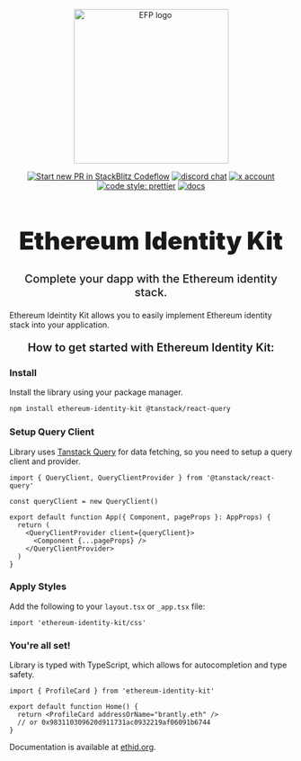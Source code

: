 <p align="center">
  <a href="https://ethid.org" target="_blank" rel="noopener noreferrer">
    <img width="275" src="https://ethid.org/logo.png" alt="EFP logo" />
  </a>
</p>

<p align="center">
  <a href="https://pr.new/ethereumfollowprotocol/app"><img src="https://developer.stackblitz.com/img/start_pr_dark_small.svg" alt="Start new PR in StackBlitz Codeflow" /></a>
  <a href="https://discord.com/invite/ZUyG3mSXFD"><img src="https://img.shields.io/badge/chat-discord-blue?style=flat&logo=discord" alt="discord chat" /></a>
  <a href="https://x.com/ethidkit"><img src="https://img.shields.io/twitter/follow/ethidkit?label=%40ethidkit&style=social&link=https%3A%2F%2Fx.com%2Fethidkit" alt="x account" /></a>
  <a href="https://github.com/ethereumidentitykit/identity-kit"><img src="https://img.shields.io/badge/code_style-prettier-ff69b4.svg?style=flat-square" alt="code style: prettier" /></a>
  <a href="https://docs.ethid.org"><img src="https://img.shields.io/badge/docs-ethid.org-blue?style=flat-square" alt="docs" /></a>
</p>

<h1 align="center" style="font-size: 2.75rem; font-weight: 900;">Ethereum Identity Kit</h1>
<p align="center" style="font-size: 1.25rem; font-weight: 500;">Complete your dapp with the Ethereum identity stack.</p>

Ethereum Ideintity Kit allows you to easily implement Ethereum identity stack into your application.

<p align="center" style="font-size: 1.25rem; font-weight: 600;">How to get started with Ethereum Identity Kit:</p>

### Install

Install the library using your package manager.

```sh npm2yarn
npm install ethereum-identity-kit @tanstack/react-query
```

### Setup Query Client

Library uses [Tanstack Query](https://tanstack.com/query) for data fetching, so you need to setup a query client and provider.

```tsx copy
import { QueryClient, QueryClientProvider } from '@tanstack/react-query'

const queryClient = new QueryClient()

export default function App({ Component, pageProps }: AppProps) {
  return (
    <QueryClientProvider client={queryClient}>
      <Component {...pageProps} />
    </QueryClientProvider>
  )
}
```

### Apply Styles

Add the following to your `layout.tsx` or `_app.tsx` file:

```tsx copy
import 'ethereum-identity-kit/css'
```

### You're all set!

Library is typed with TypeScript, which allows for autocompletion and type safety.

```tsx copy
import { ProfileCard } from 'ethereum-identity-kit'

export default function Home() {
  return <ProfileCard addressOrName="brantly.eth" />
  // or 0x983110309620d911731ac0932219af06091b6744
}
```

Documentation is available at [ethid.org](https://ethid.org).
